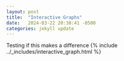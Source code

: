 ```yaml
---
layout: post
title:  "Interactive Graphs"
date:   2024-03-22 20:38:41 -0500
categories: jekyll update
---
```

Testing if this makes a difference
{% include ../_includes/interactive_graph.html %}
